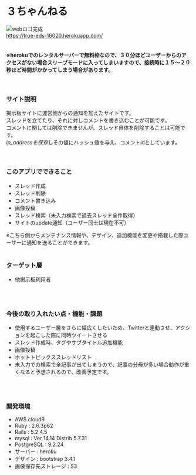 # ３ちゃんねる

![webロゴ完成](https://user-images.githubusercontent.com/74532874/125621032-bcb2e41a-85cf-48be-9bad-172a3e02239d.jpg)<br>
https://true-eds-16020.herokuapp.com/<br>
<br>
<br>
**※herokuでのレンタルサーバーで無料枠なので、３０分ほどユーザーからのアクセスがない場合スリープモードに入ってしまいますので、接続時に１５～２０秒ほど時間がかかってしまう場合があります。**<br>
<br>
<br>
### サイト説明
掲示板サイトに運営側からの通知を加えたサイトです。<br>
スレッドを立てたり、それに対しコメントを書き込むことが可能です。<br>
コメントに関しては削除できませんが、スレッド自体を削除することは可能です。<br>
*ip_addressを保存*しその値にハッシュ値を与え、コメントidとしています。<br>
<br>
<br>
### このアプリでできること
* スレッド作成
* スレッド削除
* コメント書き込み
* 画像投稿
* スレッド検索（未入力検索で過去スレッド全件取得）
* サイトのupdate通知（ユーザー同士は現在不可）

※こちら側からメンテナンス情報や、デザイン、追加機能を変更や搭載した際ユーザーに通知を送ることができます。
<br>
<br>
### ターゲット層
* 他掲示板利用者

<br>
<br>

### 今後の取り入れたい点・機能・課題  

* 使用するユーザー層をさらに幅広くしたいため、Twitterと連動させ、アクションを起こした際に同時ツイートさせる
* スレッド作成時、タグやサブタイトル追加機能
* 画像投稿
* ホットトピックススレッドリスト
* 未入力での検索で全記事が出てしまうので、記事の分母が多い場合動作が重くなると予想されるので、改善予定です。

<br>
<br>

### 開発環境
* AWS cloud9
* Ruby : 2.6.3p62
* Rails : 5.2.4.5
* mysql : Ver 14.14 Distrib 5.7.31
* PostgreSQL : 9.2.24
* サーバー : heroku
* デザイン : bootstrap 3.4.1
* 画像保存先ストレージ : S3